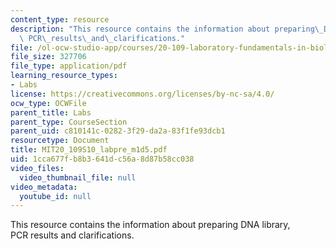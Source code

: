 ```yaml
---
content_type: resource
description: "This resource contains the information about preparing\_DNA\_library,\
  \ PCR\_results\_and\_clarifications."
file: /ol-ocw-studio-app/courses/20-109-laboratory-fundamentals-in-biological-engineering-spring-2010/1cca677fb8b3641dc56a8d87b58cc038_MIT20_109S10_labpre_m1d5.pdf
file_size: 327706
file_type: application/pdf
learning_resource_types:
- Labs
license: https://creativecommons.org/licenses/by-nc-sa/4.0/
ocw_type: OCWFile
parent_title: Labs
parent_type: CourseSection
parent_uid: c810141c-0282-3f29-da2a-83f1fe93dcb1
resourcetype: Document
title: MIT20_109S10_labpre_m1d5.pdf
uid: 1cca677f-b8b3-641d-c56a-8d87b58cc038
video_files:
  video_thumbnail_file: null
video_metadata:
  youtube_id: null
---
```

This resource contains the information about preparing DNA library, PCR results and clarifications.